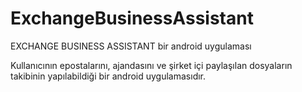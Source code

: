 # ExchangeBusinessAssistant
EXCHANGE BUSINESS ASSISTANT bir android uygulaması

Kullanıcının epostalarını, ajandasını ve şirket içi paylaşılan 
dosyaların takibinin yapılabildiği bir android uygulamasıdır.

